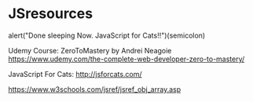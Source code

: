 # JSresources
alert("Done sleeping Now. JavaScript for Cats!!")(semicolon)

Udemy Course: ZeroToMastery by Andrei Neagoie <br> 
https://www.udemy.com/the-complete-web-developer-zero-to-mastery/

JavaScript For Cats: http://jsforcats.com/<br>

https://www.w3schools.com/jsref/jsref_obj_array.asp

